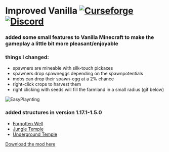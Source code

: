 # Improved Vanilla [![Curseforge](http://cf.way2muchnoise.eu/full_392827_downloads.svg)](https://www.curseforge.com/minecraft/mc-mods/improved-vanilla) [![Discord](https://img.shields.io/discord/639540436524072970?color=0a48c4&label=%20&logo=discord&logoColor=FFF)](https://discord.gg/bhUaWhq)

### added some small features to Vanilla Minecraft to make the gameplay a little bit more pleasant/enjoyable

### things I changed:

 - spawners are mineable with silk-touch pickaxes
 - spawners drop spawneggs depending on the spawnpotentials
 - mobs can drop their spawn-egg at a 2% chance
 - right-click crops to harvest them
 - right clicking with seeds will fill the farmland in a small radius (gif below)
 
 ![EasyPlaynting](https://i.ibb.co/LCLZJZK/Easy-Planting.gif)


### added structures in version 1.17.1-1.5.0  
 - [Forgotten Well](https://github.com/tristankechlo/ImprovedVanilla/wiki/Structures#forgotten-well)
 - [Jungle Temple](https://github.com/tristankechlo/ImprovedVanilla/wiki/Structures#jungle-temple)
 - [Underground Temple](https://github.com/tristankechlo/ImprovedVanilla/wiki/Structures#underground-temple)


[Download the mod here](https://www.curseforge.com/minecraft/mc-mods/improved-vanilla)
